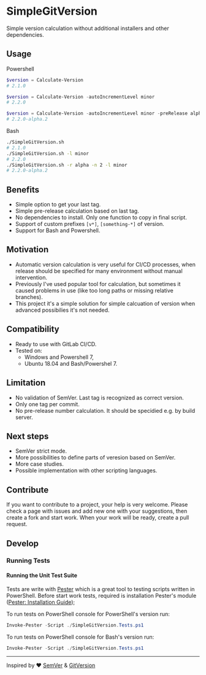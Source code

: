 # SimpleGitVersion

Simple version calculation without additional installers and other dependencies.

## Usage

Powershell

```powershell
$version = Calculate-Version
# 2.1.0

$version = Calculate-Version -autoIncrementLevel minor
# 2.2.0

$version = Calculate-Version -autoIncrementLevel minor -preRelease alpha -preReleaseNumber 2
# 2.2.0-alpha.2
```

Bash

```sh
./SimpleGitVersion.sh
# 2.1.0
./SimpleGitVersion.sh -l minor
# 2.2.0
./SimpleGitVersion.sh -r alpha -n 2 -l minor
# 2.2.0-alpha.2
```

## Benefits

- Simple option to get your last tag.
- Simple pre-release calculation based on last tag.
- No dependencies to install. Only one function to copy in final script.
- Support of custom prefixes `[v*]`, `[something-*]` of version.
- Support for Bash and Powershell.

## Motivation

- Automatic version calculation is very useful for CI/CD processes, when release should be specified for many environment without manual intervention.
- Previously I've used popular tool for calculation, but sometimes it caused problems in use (like too long paths or missing relative branches).
- This project it's a simple solution for simple calcuation of version when advanced possibilies it's not needed.

## Compatibility

- Ready to use with GitLab CI/CD.
- Tested on:
  - Windows and Powershell 7,
  - Ubuntu 18.04 and Bash/Powershel 7.

## Limitation

- No validation of SemVer. Last tag is recognized as correct version.
- Only one tag per commit.
- No pre-release number calculation. It should be specidied e.g. by build server.

## Next steps

- SemVer strict mode.
- More possibilities to define parts of veresion based on SemVer.
- More case studies.
- Possible implementation with other scripting languages.

## Contribute

If you want to contribute to a project, your help is very welcome.
Please check a page with issues and add new one with your suggestions, then create a fork and start work. When your work will be ready, create a pull request.

## Develop

### Running Tests

#### Running the Unit Test Suite

Tests are write with [Pester] which is a great tool to testing scripts written in PowerShell.
Before start work tests, required is installation Pester's module ([Pester: Installation Guide]);

To run tests on PowerShell console for PowerShell's version run:

```powershell
Invoke-Pester -Script ./SimpleGitVersion.Tests.ps1
```

To run tests on PowerShell console for Bash's version run:

```powershell
Invoke-Pester -Script ./SimpleGitVersion.Tests.ps1
```

---

Inspired by ❤️ [SemVer] & [GitVersion]

[GitVersion]: https://github.com/GitTools/GitVersion
[SemVer]: https://semver.org
[Pester]: https://github.com/pester/Pester
[Pester: Installation Guide]: https://pester.dev/docs/introduction/installation